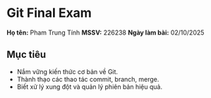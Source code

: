 # Git Final Exam

**Họ tên:** Pham Trung Tính
**MSSV:**  226238
**Ngày làm bài:** 02/10/2025

## Mục tiêu
- Nắm vững kiến thức cơ bản về Git.
- Thành thạo các thao tác commit, branch, merge.
- Biết xử lý xung đột và quản lý phiên bản hiệu quả.
